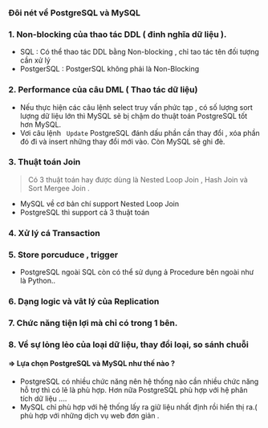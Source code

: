 ### Đôi nét về PostgreSQL và MySQL

### 1. Non-blocking của thao tác DDL ( đinh nghĩa dữ liệu ).
- SQL : Có thể thao tác DDL bằng Non-blocking , chỉ tao tác tên đối tượng cần xử lý
- PostgerSQL : PostgerSQL không phải là Non-Blocking 

### 2. Performance của câu DML ( Thao tác dữ liệu)
- Nếu thực hiện các câu lệnh select truy vấn phức tạp , có số lượng sort lượng dữ liệu lớn thì MySQL sẽ bị chậm do thuật toán PostgreSQL tốt hơn MySQL.
- Vơi câu lệnh ` Update` PostgreSQL đánh dấu phần cần thay đổi , xóa phần đó đi và insert những thay đổi mới vào. Còn MySQL sẽ ghi đè.

### 3. Thuật toán Join
> Có 3 thuật toán hay được dùng là Nested Loop Join , Hash Join và Sort Mergee Join .

- MySQL về cơ bản chí support Nested Loop Join
- PostgreSQL thì support cả 3 thuật toán 

### 4. Xử lý cá Transaction 
### 5. Store porcuduce , trigger
- PostgreSQL ngoài SQL còn có thể sử dụng ả Procedure bên ngoài như là Python..

### 6. Dạng logic và vât lý của Replication
### 7. Chức năng tiện lợi mà chỉ có trong 1 bên.
### 8. Về sự lỏng lẻo của loại dữ liệu, thay đổi loại, so sánh chuỗi


#### => Lựa chọn PostgreSQL và MySQL như thế nào ?
- PostgreSQL có nhiều chức năng nên hệ thống nào cần nhiều chức năng hỗ trợ thì có lẽ là phù hợp. Hơn nữa PostgreSQL phù hợp với hệ phân tích dữ liệu ....
- MySQL chỉ phù hợp với hệ thống lấy ra giữ liệu nhất định rồi hiển thị ra.( phù hợp với những dịch vụ web đơn giản .



















